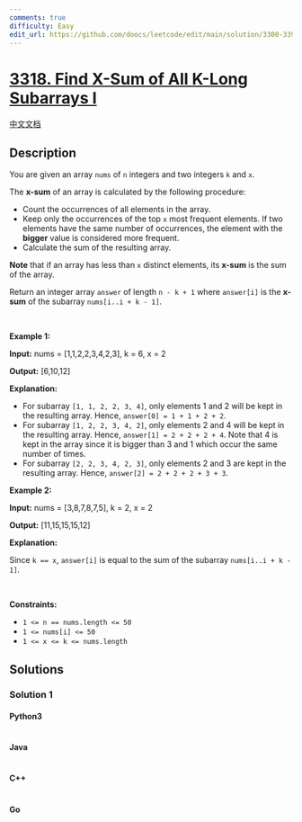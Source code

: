 ```yaml
---
comments: true
difficulty: Easy
edit_url: https://github.com/doocs/leetcode/edit/main/solution/3300-3399/3318.Find%20X-Sum%20of%20All%20K-Long%20Subarrays%20I/README_EN.md
---
```


<!-- problem:start -->

# [3318. Find X-Sum of All K-Long Subarrays I](https://leetcode.com/problems/find-x-sum-of-all-k-long-subarrays-i)

[中文文档](/solution/3300-3399/3318.Find%20X-Sum%20of%20All%20K-Long%20Subarrays%20I/README.md)

## Description

<!-- description:start -->

<p>You are given an array <code>nums</code> of <code>n</code> integers and two integers <code>k</code> and <code>x</code>.</p>

<p>The <strong>x-sum</strong> of an array is calculated by the following procedure:</p>

<ul>
	<li>Count the occurrences of all elements in the array.</li>
	<li>Keep only the occurrences of the top <code>x</code> most frequent elements. If two elements have the same number of occurrences, the element with the <strong>bigger</strong> value is considered more frequent.</li>
	<li>Calculate the sum of the resulting array.</li>
</ul>

<p><strong>Note</strong> that if an array has less than <code>x</code> distinct elements, its <strong>x-sum</strong> is the sum of the array.</p>

<p>Return an integer array <code>answer</code> of length <code>n - k + 1</code> where <code>answer[i]</code> is the <strong>x-sum</strong> of the <span data-keyword="subarray-nonempty">subarray</span> <code>nums[i..i + k - 1]</code>.</p>

<p>&nbsp;</p>
<p><strong class="example">Example 1:</strong></p>

<div class="example-block">
<p><strong>Input:</strong> <span class="example-io">nums = [1,1,2,2,3,4,2,3], k = 6, x = 2</span></p>

<p><strong>Output:</strong> <span class="example-io">[6,10,12]</span></p>

<p><strong>Explanation:</strong></p>

<ul>
	<li>For subarray <code>[1, 1, 2, 2, 3, 4]</code>, only elements 1 and 2 will be kept in the resulting array. Hence, <code>answer[0] = 1 + 1 + 2 + 2</code>.</li>
	<li>For subarray <code>[1, 2, 2, 3, 4, 2]</code>, only elements 2 and 4 will be kept in the resulting array. Hence, <code>answer[1] = 2 + 2 + 2 + 4</code>. Note that 4 is kept in the array since it is bigger than 3 and 1 which occur the same number of times.</li>
	<li>For subarray <code>[2, 2, 3, 4, 2, 3]</code>, only elements 2 and 3 are kept in the resulting array. Hence, <code>answer[2] = 2 + 2 + 2 + 3 + 3</code>.</li>
</ul>
</div>

<p><strong class="example">Example 2:</strong></p>

<div class="example-block">
<p><strong>Input:</strong> <span class="example-io">nums = [3,8,7,8,7,5], k = 2, x = 2</span></p>

<p><strong>Output:</strong> <span class="example-io">[11,15,15,15,12]</span></p>

<p><strong>Explanation:</strong></p>

<p>Since <code>k == x</code>, <code>answer[i]</code> is equal to the sum of the subarray <code>nums[i..i + k - 1]</code>.</p>
</div>

<p>&nbsp;</p>
<p><strong>Constraints:</strong></p>

<ul>
	<li><code>1 &lt;= n == nums.length &lt;= 50</code></li>
	<li><code>1 &lt;= nums[i] &lt;= 50</code></li>
	<li><code>1 &lt;= x &lt;= k &lt;= nums.length</code></li>
</ul>

<!-- description:end -->

## Solutions

<!-- solution:start -->

### Solution 1

<!-- tabs:start -->

#### Python3

```python

```

#### Java

```java

```

#### C++

```cpp

```

#### Go

```go

```

<!-- tabs:end -->

<!-- solution:end -->

<!-- problem:end -->
